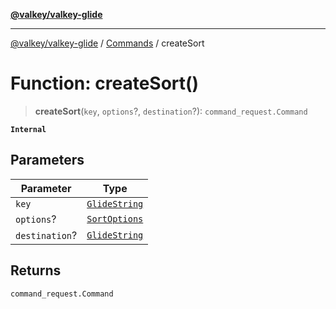 [**@valkey/valkey-glide**](../../README.md)

***

[@valkey/valkey-glide](../../modules.md) / [Commands](../README.md) / createSort

# Function: createSort()

> **createSort**(`key`, `options`?, `destination`?): `command_request.Command`

**`Internal`**

## Parameters

| Parameter | Type |
| ------ | ------ |
| `key` | [`GlideString`](../../BaseClient/type-aliases/GlideString.md) |
| `options`? | [`SortOptions`](../interfaces/SortOptions.md) |
| `destination`? | [`GlideString`](../../BaseClient/type-aliases/GlideString.md) |

## Returns

`command_request.Command`
